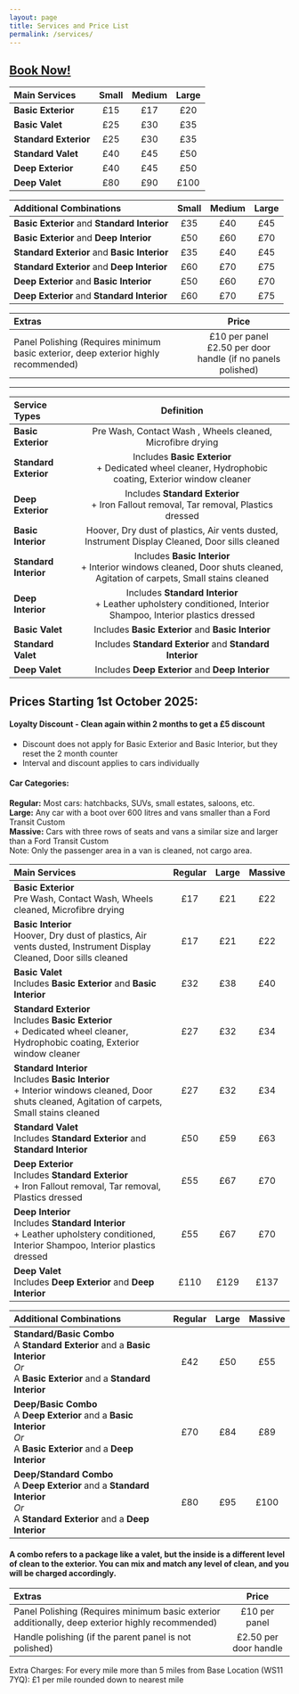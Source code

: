 ```yaml
---
layout: page
title: Services and Price List
permalink: /services/
---
```


## [Book Now!](https://cal.com/rwmvaleting)

| Main Services | Small | Medium | Large |
|:---|:---:|:---:|:---:|
| **Basic Exterior** | £15 | £17 | £20 |
| **Basic Valet**| £25 | £30 | £35 | 
| **Standard Exterior**| £25 | £30 | £35 |
| **Standard Valet**| £40 | £45 | £50 |
| **Deep Exterior**| £40 | £45 | £50 |
| **Deep Valet**| £80 | £90 | £100 |

| Additional Combinations | Small | Medium | Large |
|:---|:---:|:---:|:---:|
| **Basic Exterior** and **Standard Interior** | £35 | £40 | £45 |
| **Basic Exterior** and **Deep Interior** | £50 | £60 | £70 |
| **Standard Exterior**  and **Basic Interior** |  £35 | £40 | £45 |
| **Standard Exterior**  and **Deep Interior** | £60 | £70 | £75 |
| **Deep Exterior**  and **Basic Interior** |  £50 | £60 | £70 |
| **Deep Exterior**  and **Standard Interior** | £60 | £70 | £75 |

| Extras | Price |
|:---|:---:|
| Panel Polishing (Requires minimum basic exterior, deep exterior highly recommended) | £10 per panel <br> £2.50 per door handle (if no panels polished) |

***  

| Service Types | Definition |
|:---|:---:|
|**Basic Exterior** | Pre Wash, Contact Wash , Wheels cleaned, Microfibre drying |
|**Standard Exterior**| Includes **Basic Exterior** <br/> + Dedicated wheel cleaner, Hydrophobic coating, Exterior window cleaner  |
|**Deep Exterior**| Includes **Standard Exterior** <br/> + Iron Fallout removal, Tar removal, Plastics dressed  |
|**Basic Interior**| Hoover, Dry dust of plastics, Air vents dusted, Instrument Display Cleaned, Door sills cleaned |
|**Standard Interior**| Includes **Basic Interior** <br/> + Interior windows cleaned, Door shuts cleaned, Agitation of carpets, Small stains cleaned |
|**Deep Interior**| Includes **Standard Interior** <br/> + Leather upholstery conditioned, Interior Shampoo, Interior plastics dressed |
|**Basic Valet**| Includes **Basic Exterior** and **Basic Interior**  |
|**Standard Valet**| Includes **Standard Exterior** and **Standard Interior**  |
|**Deep Valet** | Includes **Deep Exterior** and **Deep Interior**  |


## Prices Starting 1st October 2025:

#### Loyalty Discount - Clean again within 2 months to get a £5 discount 
 - Discount does not apply for Basic Exterior and Basic Interior, but they reset the 2 month counter
 - Interval and discount applies to cars individually

#### Car Categories:
**Regular:** Most cars: hatchbacks, SUVs, small estates, saloons, etc.  
**Large:** Any car with a boot over 600 litres and vans smaller than a Ford Transit Custom  
**Massive:** Cars with three rows of seats and vans a similar size and larger than a Ford Transit Custom  
Note: Only the passenger area in a van is cleaned, not cargo area.  

| Main Services | Regular | Large | Massive |
|:---|:---:|:---:|:---:|
| **Basic Exterior** <br/> Pre Wash, Contact Wash, Wheels cleaned, Microfibre drying | £17 | £21 | £22 |
|**Basic Interior**  <br/>  Hoover, Dry dust of plastics, Air vents dusted, Instrument Display Cleaned, Door sills cleaned | £17 | £21 | £22 |
| **Basic Valet** <br/> Includes **Basic Exterior** and **Basic Interior** | £32 | £38 | £40 | 
| **Standard Exterior** <br/> Includes **Basic Exterior** <br/> + Dedicated wheel cleaner, Hydrophobic coating, Exterior window cleaner | £27 | £32 | £34 |
|**Standard Interior** <br/> Includes **Basic Interior** <br/> + Interior windows cleaned, Door shuts cleaned, Agitation of carpets, Small stains cleaned | £27 | £32 | £34 |
| **Standard Valet** <br/> Includes **Standard Exterior** and **Standard Interior** | £50 | £59 | £63 |
| **Deep Exterior** <br/> Includes **Standard Exterior** <br/> + Iron Fallout removal, Tar removal, Plastics dressed | £55 | £67 | £70 |
|**Deep Interior** <br/> Includes **Standard Interior** <br/> + Leather upholstery conditioned, Interior Shampoo, Interior plastics dressed | £55 | £67 | £70 |
| **Deep Valet** <br/> Includes **Deep Exterior** and **Deep Interior** | £110 | £129 | £137 |

| Additional Combinations | Regular | Large | Massive |
|:---|:---:|:---:|:---:|
| **Standard/Basic Combo** <br/> A **Standard Exterior** and a **Basic Interior** <br/> *Or* <br/> A **Basic Exterior** and a **Standard Interior** | £42 | £50 | £55 |
| **Deep/Basic Combo** <br/> A **Deep Exterior** and a **Basic Interior** <br/> *Or* <br/> A **Basic Exterior** and a **Deep Interior** | £70 | £84 | £89 |
| **Deep/Standard Combo** <br/> A **Deep Exterior** and a **Standard Interior** <br/> *Or* <br/> A **Standard Exterior** and a **Deep Interior**| £80 | £95 | £100 |

#### A **combo** refers to a package like a valet, but the inside is a different level of clean to the exterior. You can mix and match any level of clean, and you will be charged accordingly.

| Extras | Price |
|:---|:---:|
| Panel Polishing (Requires minimum basic exterior additionally, deep exterior highly recommended) | £10 per panel | 
| Handle polishing (if the parent panel is not polished) | £2.50 per door handle |

Extra Charges:
For every mile more than 5 miles from Base Location (WS11 7YQ): £1 per mile rounded down to nearest mile